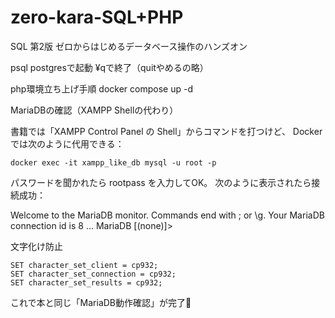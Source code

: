 # zero-kara-SQL+PHP
SQL 第2版 ゼロからはじめるデータベース操作のハンズオン

 psql postgresで起動
¥qで終了（quitやめるの略）


php環境立ち上げ手順
docker compose up -d

MariaDBの確認（XAMPP Shellの代わり）

書籍では「XAMPP Control Panel の Shell」からコマンドを打つけど、
Dockerでは次のように代用できる：
```
docker exec -it xampp_like_db mysql -u root -p
```

パスワードを聞かれたら rootpass を入力してOK。
次のように表示されたら接続成功：

Welcome to the MariaDB monitor.  Commands end with ; or \g.
Your MariaDB connection id is 8
...
MariaDB [(none)]>

文字化け防止
```
SET character_set_client = cp932;
SET character_set_connection = cp932;
SET character_set_results = cp932;
```

これで本と同じ「MariaDB動作確認」が完了🌙

